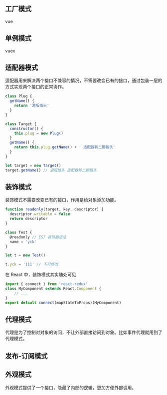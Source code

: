 ## 工厂模式

vue

## 单例模式

vuex

## 适配器模式
适配器用来解决两个接口不兼容的情况，不需要改变已有的接口，通过包装一层的方式实现两个接口的正常协作。

```js
class Plug {
  getName() {
    return '港版插头'
  }
}

class Target {
  constructor() {
    this.plug = new Plug()
  }
  getName() {
    return this.plug.getName() + ' 适配器转二脚插头'
  }
}

let target = new Target()
target.getName() // 港版插头 适配器转二脚插头
```

## 装饰模式
装饰模式不需要改变已有的接口，作用是给对象添加功能。

```js
function readonly(target, key, descriptor) {
  descriptor.writable = false
  return descriptor
}

class Test {
  @readonly // ES7 装饰器语法
  name = 'yck'
}

let t = new Test()

t.yck = '111' // 不可修改
```

在 React 中，装饰模式其实随处可见

```js
import { connect } from 'react-redux'
class MyComponent extends React.Component {
    // ...
}
export default connect(mapStateToProps)(MyComponent)
```

## 代理模式
代理是为了控制对对象的访问，不让外部直接访问到对象。比如事件代理就用到了代理模式。

## 发布-订阅模式

## 外观模式
外观模式提供了一个接口，隐藏了内部的逻辑，更加方便外部调用。


